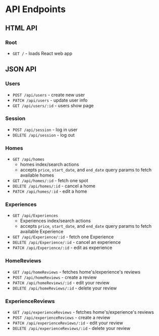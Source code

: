 # API Endpoints

## HTML API

### Root

- `GET /` - loads React web app

## JSON API

### Users

- `POST /api/users` - create new user
- `PATCH /api/users` - update user info
- `GET /api/users/:id` - users show page

### Session

- `POST /api/session` - log in user
- `DELETE /api/session` - log out

### Homes

- `GET /api/homes`
  - homes index/search actions
  - accepts `price`, `start_date`, and `end_date` query params to fetch
      available homes
- `GET /api/homes/:id` - fetch one spot
- `DELETE /api/homes/:id` - cancel a home
- `PATCH /api/homes/:id` - edit a home

### Experiences

- `GET /api/Experiences`
  - Experiences index/search actions
  - accepts `price`, `start_date`, and `end_date` query params to fetch
      available Experience
- `GET /api/Experience/:id` - fetch one Experience
- `DELETE /api/Experience/:id` - cancel an experience
- `PATCH /api/Experience/:id` - edit as experience

### HomeReviews

- `GET /api/homeReviews` - fetches home's/experience's reviews
- `POST /api/homeReviews` - create a review
- `PATCH /api/homeReviews/:id` - edit your review
- `DELETE /api/homeReviews/:id` - delete your review

### ExperienceReviews

- `GET /api/experienceReviews` - fetches home's/experience's reviews
- `POST /api/experienceReviews` - create a review
- `PATCH /api/experienceReviews/:id` - edit your review
- `DELETE /api/experienceReviews/:id` - delete your review
